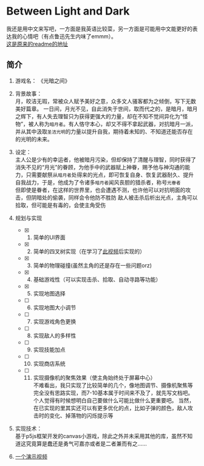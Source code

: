 # Between Light and Dark

我还是用中文来写吧，一方面是我英语比较菜，另一方面是可能用中文能更好的表达我的心情吧（有点鲁迅先生内味了emmm）。  
[这是原来的readme的地址](https://github.com/wujinhjun/FrontEndHomework/tree/main/Homework7)

## 简介

1. 游戏名： 《光暗之间》
2. 背景故事：  
   月，皎洁无瑕，常被众人赋予美好之意，众多文人骚客都为之倾倒，写下无数美好篇章。
一日间，月光不见，自此消失于世间，取而代之的，是暗月，暗月之辉下，有人失去理智只为获得更强大的力量，却在不知不觉间异化为“怪物”，被人称为`暗月者`。有人恪守本心，却又不得不拿起武器，对抗暗月一派，并从其中汲取`圣洁光明`的力量以提升自我，期待着未知的、不知道还能否存在的光明的未来。
3. 设定：  
   主人公是少有的幸运者，他被暗月污染，但却保持了清醒与理智，同时获得了消失不见的“月光”的眷顾，为他手中的武器赋上神眷，赐予他与神沟通的能力，只需要献祭从`暗月者`处得来的光点，即可恢复自身、恢复武器耐久、提升自我战力，于是，他成为了令诸多`暗月者`闻风丧胆的猎杀者，称号`光眷者`  
   但即使是眷者，在这样的世界里，也会遭遇不测，也许他可以对抗明面的攻击，但阴暗处的偷袭，同样会令他防不胜防
   敌人被击杀后析出光点，主角可以拾取，但可能是有毒的，会使主角受伤

4. 规划与实现
   - [X] 1. 简单的UI界面
   - [X] 2. 简单的四叉树实现（在学习了[此视频](https://www.youtube.com/watch?v=OJxEcs0w_kE)后实现的）
   - [X] 3. 简单的物理碰撞(虽然主角的还是存在一些问题orz)
   - [X] 4. 基础游戏性（可以实现击杀、拾取、自动寻路等功能）
   - [X] 5. 实现地图选择
   - [ ] 6. 实现地图大小调节
   - [ ] 7. 实现游戏角色更换
   - [ ] 8. 实现敌人的多样性
   - [ ] 9. 实现技能加点
   - [ ] 10. 实现商店系统
   - [ ] 11. 实现摄像机的聚焦效果（使主角始终处于屏幕中心）  
    不难看出，我只实现了比较简单的几个，像地图调节、摄像机聚焦等完全没有思路实现，而7-10基本属于时间来不及了，就先写文档吧。个人觉得有时候想明白自己要做什么可能比做什么更重要吧。
    当然，在已实现的里其实还可以有更多优化的点，比如子弹的颜色，敌人攻击时的变化、掉落物的闪烁提示等

5. 实现技术：  
   基于p5js框架开发的canvas小游戏，除此之外并未采用其他的库，虽然不知道这究竟算是蠢还是勇气可嘉亦或者是二者兼而有之……

6. [一个演示视频](https://www.bilibili.com/video/BV1nL4y1F77P/)

